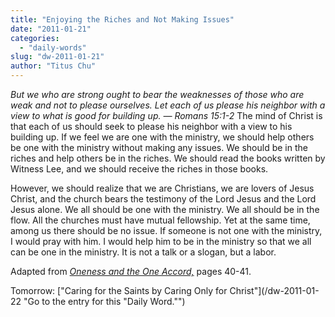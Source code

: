 ```yaml
---
title: "Enjoying the Riches and Not Making Issues"
date: "2011-01-21"
categories: 
  - "daily-words"
slug: "dw-2011-01-21"
author: "Titus Chu"
---
```


_But we who are strong ought to bear the weaknesses of those who are weak and not to please ourselves. Let each of us please his neighbor with a view to what is good for building up. — Romans 15:1-2_ The mind of Christ is that each of us should seek to please his neighbor with a view to his building up. If we feel we are one with the ministry, we should help others be one with the ministry without making any issues. We should be in the riches and help others be in the riches. We should read the books written by Witness Lee, and we should receive the riches in those books.

However, we should realize that we are Christians, we are lovers of Jesus Christ, and the church bears the testimony of the Lord Jesus and the Lord Jesus alone. We all should be one with the ministry. We all should be in the flow. All the churches must have mutual fellowship. Yet at the same time, among us there should be no issue. If someone is not one with the ministry, I would pray with him. I would help him to be in the ministry so that we all can be one in the ministry. It is not a talk or a slogan, but a labor.

Adapted from _[Oneness and the One Accord,](/book-oneness "Go to the listing for this book.")_ pages 40-41.

Tomorrow: ["Caring for the Saints by Caring Only for Christ"](/dw-2011-01-22 "Go to the entry for this "Daily Word."")

